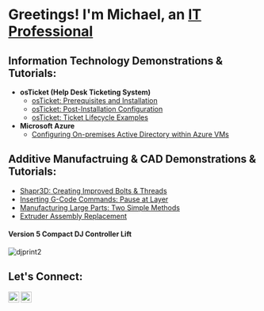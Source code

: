 <h1>Greetings! I'm Michael, an <a href="https://linkedin.com/in/sirmichaelyoung">IT Professional</a></h1>

<h2>Information Technology Demonstrations & Tutorials:</h2>

- <b>osTicket (Help Desk Ticketing System)</b>
  - [osTicket: Prerequisites and Installation](https://github.com/sirmichaelyoung/osticket-prereqs)
  - [osTicket: Post-Installation Configuration](https://github.com/sirmichaelyoung/post-install-config)
  - [osTicket: Ticket Lifecycle Examples](https://github.com/sirmichaelyoung/ticket-lifecycle)
- <b>Microsoft Azure</b>
  - [Configuring On-premises Active Directory within Azure VMs](https://github.com/sirmichaelyoung/configure-ad)
 
<h2>Additive Manufactruing & CAD Demonstrations & Tutorials:</h2>

   - [Shapr3D: Creating Improved Bolts & Threads](https://github.com/sirmichaelyoung/cad-improved-threads)
  - [Inserting G-Code Commands: Pause at Layer](https://github.com/sirmichaelyoung/gcode-layer-pause)
  - [Manufacturing Large Parts: Two Simple Methods](https://github.com/sirmichaelyoung/big-prints)
  - [Extruder Assembly Replacement](https://github.com/sirmichaelyoung/extruder-replace)

<h4>Version 5 Compact DJ Controller Lift</h4>

![djprint2](https://github.com/sirmichaelyoung/sirmichaelyoung/assets/163785883/47aa5336-0ee2-4aa4-8a45-0ff0f98ac724)



<h2>Let's Connect:</h2>

[<img align="left" alt="Michael | LinkedIn" width="22px" src="https://cdn.jsdelivr.net/npm/simple-icons@v3/icons/linkedin.svg" />][linkedin]
[<img align="left" alt="Michael | Instagram" width="22px" src="https://cdn.jsdelivr.net/npm/simple-icons@v3/icons/instagram.svg" />][instagram]


[instagram]: https://www.instagram.com/sirmichaelyoung
[linkedin]: https://linkedin.com/in/sirmichaelyoung
